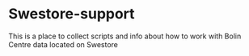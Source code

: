 # Swestore-support

This is a place to collect scripts and info about how to work with Bolin Centre data located on Swestore

